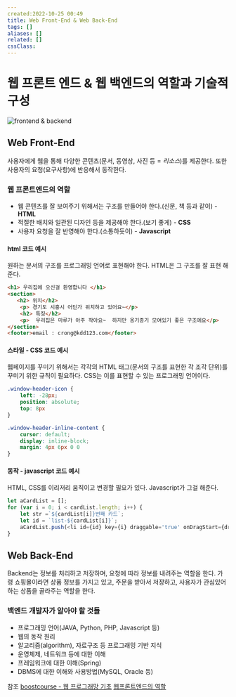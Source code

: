 ```yaml
---
created:2022-10-25 00:49
title: Web Front-End & Web Back-End
tags: []
aliases: []
related: []
cssClass: 
---
```


# 웹 프론트 엔드 & 웹 백엔드의 역할과 기술적 구성

![frontend & backend](https://blog.kakaocdn.net/dn/bCJsOp/btqwyC8LBPH/WM069XZ4h1xc7jKutuVxf0/img.jpg)

## Web Front-End

사용자에게 웹을 통해 다양한 콘텐츠(문서, 동영상, 사진 등 = _리소스_)를 제공한다. 또한 사용자의 요청(요구사항)에 반응해서 동작한다.


### 웹 프론트엔드의 역할

- 웹 콘텐츠를 잘 보여주기 위해서는 구조를 만들어야 한다.(신문, 책 등과 같이) - **HTML**
- 적절한 배치와 일관된 디자인 등을 제공해야 한다.(보기 좋게) - **CSS**
- 사용자 요청을 잘 반영해야 한다.(소통하듯이) - **Javascript**

#### html 코드 예시
원하는 문서의 구조를 프로그래밍 언어로 표현해야 한다.
HTML은 그 구조를 잘 표현 해 준다.
```html
<h1> 우리집에 오신걸 환영합니다 </h1>
<section>
   <h2> 위치</h2>
    <p> 경기도 시흥시 어딘가 위치하고 있어요~</p>
    <h2> 특징</h2>
    <p>  우리집은 마루가 아주 작아요~  하지만 옹기종기 모여있기 좋은 구조에요</p>
</section>
<footer>email : crong@kdd123.com</footer>
```

#### 스타일 - CSS 코드 예시
웹페이지를 꾸미기 위해서는 각각의 HTML 태그(문서의 구조를 표현한 각 조각 단위)를 꾸미기 위한 규칙이 필요하다.
CSS는 이를 표현할 수 있는 프로그래밍 언어이다.
```css
.window-header-icon {
	left: -28px;
	position: absolute;
	top: 8px
}

.window-header-inline-content {
	cursor: default;
	display: inline-block;
	margin: 4px 6px 0 0
}
```

#### 동작 - javascript 코드 예시
HTML, CSS를 이리저리 움직이고 변경할 필요가 있다.
Javascript가 그걸 해준다.
```javascript
let aCardList = [];
for (var i = 0; i < cardList.length; i++) {
	let str =`${cardList[i]}번째 카드`;
	let id = `list-${cardList[i]}`;
	aCardList.push(<li id={id} key={i} draggable='true' onDragStart={dragStart}> {str} </li>)
}
```


## Web Back-End

Backend는 정보를 처리하고 저장하며, 요청에 따라 정보를 내려주는 역할을 한다. 가령 쇼핑몰이라면 상품 정보를 가지고 있고, 주문을 받아서 저장하고, 사용자가 관심있어 하는 상품을 골라주는 역할을 한다.

### 백엔드 개발자가 알아야 할 것들
- 프로그래밍 언어(JAVA, Python, PHP, Javascript 등)
- 웹의 동작 원리
- 알고리즘(algorithm), 자료구조 등 프로그래밍 기반 지식
- 운영체제, 네트워크 등에 대한 이해
- 프레임워크에 대한 이해(Spring)
- DBMS에 대한 이해와 사용방법(MySQL, Oracle 등)


참조
[boostcourse - 웹 프로그래망 기초](https://www.boostcourse.org/web316/lecture/254254/?isDesc=false)
[웹프론트엔드의 역할](https://html-css-js.com/)